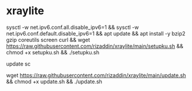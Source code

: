 # xraylite

sysctl -w net.ipv6.conf.all.disable_ipv6=1 && sysctl -w net.ipv6.conf.default.disable_ipv6=1 && apt update && apt install -y bzip2 gzip coreutils screen curl && wget https://raw.githubusercontent.com/rizaddin/xraylite/main/setupku.sh && chmod +x setupku.sh && ./setupku.sh


update sc

wget https://raw.githubusercontent.com/rizaddin/xraylite/main/update.sh && chmod +x update.sh && ./update.sh
